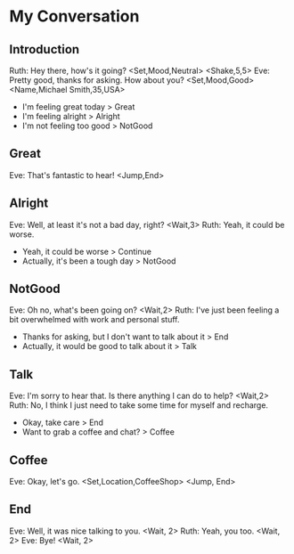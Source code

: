 # My Conversation

## Introduction

Ruth: Hey there, how's it going? <Set,Mood,Neutral> <Shake,5,5>
Eve: Pretty good, thanks for asking. How about you? <Set,Mood,Good> <Name,Michael Smith,35,USA>

- I'm feeling great today > Great
- I'm feeling alright > Alright
- I'm not feeling too good > NotGood

## Great

Eve: That's fantastic to hear! <Jump,End>

## Alright

Eve: Well, at least it's not a bad day, right? <Wait,3>
Ruth: Yeah, it could be worse.

- Yeah, it could be worse > Continue
- Actually, it's been a tough day > NotGood

## NotGood

Eve: Oh no, what's been going on? <Wait,2>
Ruth: I've just been feeling a bit overwhelmed with work and personal stuff.

- Thanks for asking, but I don't want to talk about it > End
- Actually, it would be good to talk about it > Talk

## Talk

Eve: I'm sorry to hear that. Is there anything I can do to help? <Wait,2>
Ruth: No, I think I just need to take some time for myself and recharge.

- Okay, take care > End
- Want to grab a coffee and chat? > Coffee

## Coffee

Eve: Okay, let's go. <Set,Location,CoffeeShop> <Jump, End>

## End

Eve: Well, it was nice talking to you. <Wait, 2>
Ruth: Yeah, you too. <Wait, 2>
Eve: Bye! <Wait, 2>
